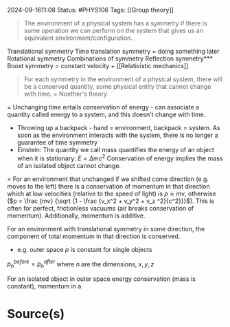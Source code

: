 2024-09-1611:08
Status: #PHYS106
Tags: [[Group theory]]

> The environment of a physical system has a symmetry if there is some operation we can perform on the system that gives us an equivalent environment/configuration. 

Translational symmetry
Time translation symmetry = doing something later 
Rotational symmetry
Combinations of symmetry 
Reflection symmetry*** 
Boost symmetry = constant velocity + [[Relativistic mechanics]]

> For each symmetry in the environment of a physical system, there will be a conserved quantity, some physical entity that cannot change with time. = Noether's theory 

= Unchanging time entails conservation of energy - can associate a quantity called energy to a system, and this doesn't change with time. 
- Throwing up a backpack - hand = environment, backpack = system. As soon as the environment interacts with the system, there is no longer a guarantee of time symmetry
- Einstein: The quantity we call mass quantifies the energy of an object when it is stationary: $E=\Delta m c^2$ Conservation of energy implies the mass of an isolated object cannot change. 

= For an environment that unchanged if we shifted come direction (e.g. moves to the left) there is a conservation of momentum in that direction which at low velocities (relative to the speed of light) is $p\approx mv$, otherwise ($p = \frac {mv} {\sqrt {1 - \frac {v_x^2 + v_y^2 + v_z ^2}{c^2}}}$). This is often for perfect, frictionless vacuums (air breaks conservation of momentum). Additionally, momentum is additive. 

For an environment with translational symmetry in some direction, the component of total momentum in that direction is conserved. 
- e.g. outer space $p$ is constant for single objects

$p_n^{before}=p_n^{after}$ where $n$ are the dimensions, $x,y,z$ 

For an isolated object in outer space energy conservation (mass is constant), momentum in a 

# Source(s)